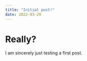 ```yaml
---
title: "Initial post!"
date: 2022-03-29
---
```


# Really?

I am sincerely just testing a first post.
